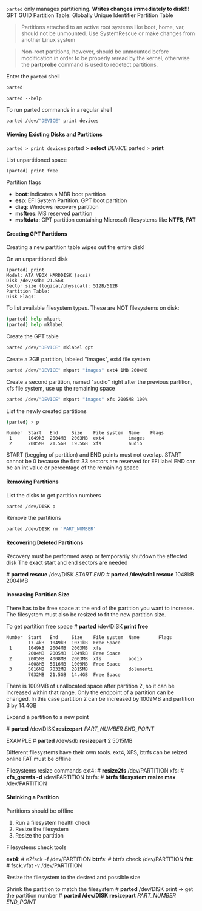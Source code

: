 
`parted` only manages partitioning. **Writes changes immediately to disk!**!!
GPT GUID Partition Table: Globally Unique Identifier Partition Table

>Partitions attached to an active root systems like boot, home, var, should not be unmounted. Use SystemRescue or make changes from another Linux system

>Non-root partitions, however, should be unmounted before modification in order to be properly reread by the kernel, otherwise the **partprobe** command is used to redetect partitions.

Enter the `parted` shell

``` bash
parted
```

```
parted --help
```

To run parted commands in a regular shell

``` bash
parted /dev/"DEVICE" print devices
```

#### Viewing Existing Disks and Partitions

`parted > print devices`
parted > **select** *DEVICE*
parted > **print**

List unpartitioned space

```
(parted) print free
```

Partition flags

* **boot**: indicates a MBR boot partition
* **esp**: EFI System Partition. GPT boot partition
* **diag**: Windows recovery partition
* **msftres**: MS reserved partition
* **msftdata**: GPT partition containing Microsoft filesystems like **NTFS**, **FAT**

#### Creating GPT Partitions

Creating a new partition table wipes out the entire disk!

On an unpartitioned disk

```
(parted) print
Model: ATA VBOX HARDDISK (scsi)
Disk /dev/sdb: 21.5GB
Sector size (logical/physical): 512B/512B
Partition Table:
Disk Flags:
```

To list available filesystem types. These are NOT filesystems on disk:

```bash
(parted) help mkpart
(parted) help mklabel
```

Create the GPT table

``` bash
parted /dev/"DEVICE" mklabel gpt
```

Create a 2GB partition, labeled "images", ext4 file system

```bash
parted /dev/"DEVICE" mkpart "images" ext4 1MB 2004MB
```

Create a second partition, named "audio" right after the previous partition, xfs file system, use up the remaining space

``` bash
parted /dev/"DEVICE" mkpart "images" xfs 2005MB 100%
```

List the newly created partitions

``` bash
(parted) > p
```

```
Number  Start   End     Size    File system  Name    Flags
 1      1049kB  2004MB  2003MB  ext4         images
 2      2005MB  21.5GB  19.5GB  xfs          audio
```

START (begging of partition) and END points must not overlap. 
START cannot be 0 because the first 33 sectors are reserved for EFI label
END can be an int value or percentage of the remaining space

#### Removing Partitions

List the disks to get partition numbers

```
parted /dev/DISK p
```

Remove the partitions

``` bash
parted /dev/DISK rm 'PART_NUMBER'
```

#### Recovering Deleted Partitions

Recovery must be performed asap or temporarily shutdown the affected disk
The exact start and end sectors are needed 

\# **parted rescue** /dev/DISK *START END*
\# **parted /dev/sdb1 rescue** 1048kB 2004MB

#### Increasing Partition Size

There has to be free space at the end of the partition you want to increase. The filesystem must also be resized to fit the new partition size.

To get partition free space
\# **parted** /dev/DISK **print free**

```
Number  Start   End     Size    File system  Name       Flags
        17.4kB  1049kB  1031kB  Free Space
 1      1049kB  2004MB  2003MB  xfs
        2004MB  2005MB  1049kB  Free Space
 2      2005MB  4008MB  2003MB  xfs          aodio
        4008MB  5016MB  1009MB  Free Space
 3      5016MB  7032MB  2015MB               dolumenti
        7032MB  21.5GB  14.4GB  Free Space
```

There is 1009MB of unallocated space after partition 2, so it can be increased within that range. Only the endpoint of a partition can be changed. In this case partition 2 can be increased by 1009MB and partition 3 by 14.4GB

Expand a partition to a new point

\# **parted** /dev/DISK **resizepart** *PART_NUMBER* *END_POINT*

EXAMPLE
\# **parted** /dev/sdb **resizepart** 2 5015MB

Different filesystems have their own tools.
ext4, XFS, btrfs can be reized online
FAT must be offline

Filesystems resize commands
ext4: \# **resize2fs** /dev/PARTITION
xfs: \# **xfs_growfs -d** /dev/PARTITION
btrfs: \# **btrfs filesystem resize max** /dev/PARTITION

#### Shrinking a Partition

Partitions should be offline

1. Run a filesystem health check
2. Resize the filesystem
3. Resize the partition

Filesystems check tools

**ext4**: \# e2fsck -f /dev/PARTITION
**btrfs**: \# btrfs check /dev/PARTITION
**fat**: \# fsck.vfat -v /dev/PARTITION

Resize the filesystem to the desired and possible size

Shrink the partition to match the filesystem
\# **parted** /dev/DISK print -> get the partition number
\# **parted /dev/DISK resizepart** *PART_NUMBER* *END_POINT*


